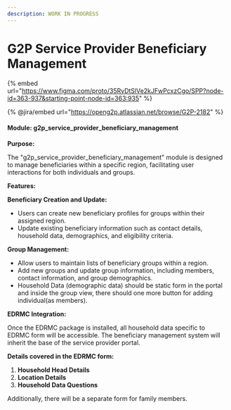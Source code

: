 ```yaml
---
description: WORK IN PROGRESS
---
```


# G2P Service Provider Beneficiary Management



{% embed url="https://www.figma.com/proto/35RyDtSlVe2kJFwPcxzCgo/SPP?node-id=363-937&starting-point-node-id=363:935" %}

{% @jira/embed url="https://openg2p.atlassian.net/browse/G2P-2182" %}

#### Module: g2p\_service\_provider\_beneficiary\_management

**Purpose:**

The "g2p\_service\_provider\_beneficiary\_management" module is designed to manage beneficiaries within a specific region, facilitating user interactions for both individuals and groups.

**Features:**

**Beneficiary Creation and Update:**

* Users can create new beneficiary profiles for groups within their assigned region.
* Update existing beneficiary information such as contact details, household data, demographics, and eligibility criteria.

**Group Management:**

* Allow users to maintain lists of beneficiary groups within a region.
* Add new groups and update group information, including members, contact information, and group demographics.
* Household Data (demographic data) should be static form in the portal and inside the group view, there should one more button for adding individual(as members).

**EDRMC Integration:**

Once the EDRMC package is installed, all household data specific to EDRMC form will be accessible. The beneficiary management system will inherit the base of the service provider portal.

**Details covered in the EDRMC form:**

1. **Household Head Details**
2. **Location Details**
3. **Household Data Questions**

Additionally, there will be a separate form for family members.



